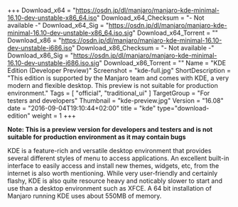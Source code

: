 +++
Download_x64 = "https://osdn.jp/dl/manjaro/manjaro-kde-minimal-16.10-dev-unstable-x86_64.iso"
Download_x64_Checksum = "- Not available -"
Download_x64_Sig = "https://osdn.jp/dl/manjaro/manjaro-kde-minimal-16.10-dev-unstable-x86_64.iso.sig"
Download_x64_Torrent = ""
Download_x86 = "https://osdn.jp/dl/manjaro/manjaro-kde-minimal-16.10-dev-unstable-i686.iso"
Download_x86_Checksum = "- Not available -"
Download_x86_Sig = "https://osdn.jp/dl/manjaro/manjaro-kde-minimal-16.10-dev-unstable-i686.iso.sig"
Download_x86_Torrent = ""
Name = "KDE Edition (Developer Preview)"
Screenshot = "kde-full.jpg"
ShortDescription = "This edition is supported by the Manjaro team and comes with KDE, a very modern and flexible desktop. This preview is not suitable for production environment."
Tags = [ "official", "traditional_ui" ]
TargetGroup = "For testers and developers"
Thumbnail = "kde-preview.jpg"
Version = "16.08"
date = "2016-09-04T19:10:44+02:00"
title = "kde"
type="download-edition"
weight = 1
+++

**Note: This is a preview version for developers and testers and is not suitable for production environment as it may contain bugs**

KDE is a feature-rich and versatile desktop environment that provides several different styles of menu to access applications. An excellent built-in interface to easily access and install new themes, widgets, etc, from the internet is also worth mentioning. While very user-friendly and certainly flashy, KDE is also quite resource heavy and noticably slower to start and use than a desktop environment such as XFCE. A 64 bit installation of Manjaro running KDE uses about 550MB of memory.
